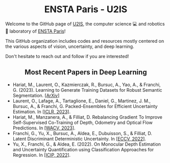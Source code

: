 <div align="center">
  <h1>ENSTA Paris - U2IS</h1>
</div>

Welcome to the GitHub page of [U2IS](http://u2is.ensta-paris.fr/?lang=en), the computer science 💻 and robotics 🤖 laboratory of [ENSTA Paris](https://www.ensta-paris.fr/en)!

This GitHub organization includes codes and resources mostly centered on the various aspects of vision, uncertainty, and deep learning.

Don't hesitate to reach out and follow if you are interested!

<div align="center">
  <h2> Most Recent Papers in Deep Learning </h2>
</div>

- Hariat, M., Laurent, O., Kazmierczak, R., Bursuc, A., Yao, A., & Franchi, G. (2023). Learning to Generate Training Datasets for Robust Semantic Segmentation. [[ArXiv]](https://arxiv.org/abs/2308.02535)
- Laurent, O., Lafage, A., Tartaglione, E., Daniel, G., Martinez, J. M., Bursuc, A., & Franchi, G. Packed-Ensembles for Efficient Uncertainty Estimation. In [[ICLR, 2023]](https://arxiv.org/pdf/2210.09184.pdf).
- Hariat, M., Manzanera, A., & Filliat, D. Rebalancing Gradient To Improve Self-Supervised Co-Training of Depth, Odometry and Optical Flow Predictions. In [[WACV, 2023]](https://hal.science/hal-03964607/file/wacv23.pdf).
- Franchi, G., Yu, X., Bursuc, A., Aldea, E., Dubuisson, S., & Filliat, D. Latent Discriminant Deterministic Uncertainty. In [[ECCV, 2022]](https://arxiv.org/pdf/2207.10130.pdf).
- Yu, X., Franchi, G., & Aldea, E. (2022). On Monocular Depth Estimation and Uncertainty Quantification using Classification Approaches for Regression. In [[ICIP, 2022]](https://hal.science/hal-03775941/document).
